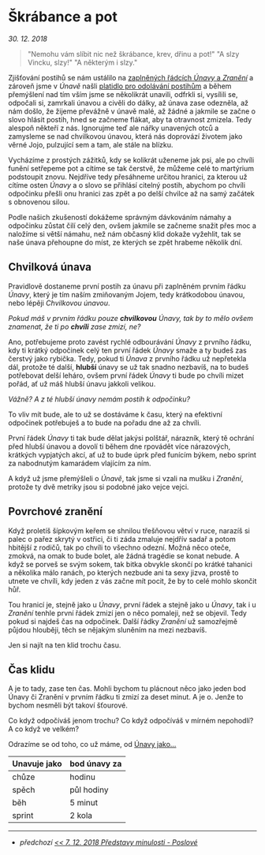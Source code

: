 # Škrábance a pot

*30. 12. 2018*

> "Nemohu vám slíbit nic než škrábance, krev, dřinu a pot!"
> "A slzy Vincku, slzy!"
> "A některým i slzy."

Zjišťování postihů se nám ustálilo na [zaplněných řádcích *Únavy* a *Zranění*](2018-10-22-nula.md#Nekonečný_začátek) a zároveň jsme v *Únavě* našli [platidlo pro odolávání postihům](2018-11-30-unaveny_vul.md#Závěr) a během přemýšlení nad tím vším jsme se několikrát unavili, odfrkli si, vysílili se, odpočali si, zamrkali únavou a civěli do dálky, až únava zase odezněla, až nám došlo, že žijeme převážně v únavě malé, až žádné a jakmile se začne o slovo hlásit postih, hned se začneme flákat, aby ta otravnost zmizela. Tedy alespoň někteří z nás.
Ignorujme teď ale nářky unavených otců a zamysleme se nad chvilkovou únavou, která nás doprovází životem jako věrné Jojo, pulzující sem a tam, ale stále na blízku.

Vycházíme z prostých zážitků, kdy se kolikrát uženeme jak psi, ale po chvíli funění setřepeme pot a cítíme se tak čerstvě, že můžeme celé to martýrium podstoupit znovu. Nejdříve tedy přesáhneme určitou hranici, za kterou už cítíme osten *Únavy* a o slovo se přihlásí citelný postih, abychom po chvíli odpočinku přešli onu hranici zas zpět a po delší chvilce až na samý začátek s obnovenou silou.

Podle našich zkušeností dokážeme správným dávkováním námahy a odpočinku zůstat čilí celý den, ovšem jakmile se začneme snažit přes moc a naložíme si větší námahu, než nám občasný klid dokaže vyžehlit, tak se naše únava přehoupne do míst, ze kterých se zpět hrabeme několik dní.

## Chvilková únava

Pravidlově dostaneme první postih za únavu při zaplněném prvním řádku *Únavy*, který je tím naším zmiňovaným Jojem, tedy krátkodobou únavou, nebo lépěji *Chvilkovou únavou*.

*Pokud máš v prvním řádku pouze **chvilkovou** *Únavy*, tak by to mělo ovšem znamenat, že ti po **chvíli** zase zmizí, ne?*

Ano, potřebujeme proto zavést rychlé odbourávání *Únavy* z prvního řádku, kdy ti krátký odpočinek celý ten první řádek *Únavy* smaže a ty budeš zas čerstvý jako rybička. Tedy, pokud ti *Únava* z prvního řádku už nepřetekla dál, protože té další, **hlubší** únavy se už tak snadno nezbavíš, na to budeš potřebovat delší leháro, ovšem první řádek *Únavy* ti bude po chvíli mizet pořád, ať už máš hlubší únavu jakkoli velikou.

*Vážně? A z té hlubší únavy nemám postih k odpočinku?*

To vliv mít bude, ale to už se dostáváme k času, který na efektivní odpočinek potřebuješ a to bude na pořadu dne až za chvíli.

První řádek *Únavy* ti tak bude dělat jakýsi polštář, nárazník, který tě ochrání před hlubší únavou a dovolí ti během dne rpovádět více nárazových, krátkých vypjatých akcí, ať už to bude úprk před funícím býkem, nebo sprint za nabodnutým kamarádem vlajícím za ním.

A když už jsme přemýšleli o *Únavě*, tak jsme si vzali na mušku i *Zranění*, protože ty dvě metriky jsou si podobné jako vejce vejci.

## Povrchové zranění

Když proletíš šípkovým keřem se shnilou třešňovou větví v ruce, narazíš si palec o pařez skrytý v ostřici, či ti záda zmaluje nejdřív sadař a potom hbitější z rodičů, tak po chvíli to všechno odezní. Možná něco oteče, zmokvá, na omak to bude bolet, ale žádná tragédie se konat nebude. A když se porveš se svým sokem, tak bitka obvykle skončí po krátké tahanici a několika málo ranách, po kterých nezbude ani ta sexy jizva, prostě to utnete ve chvíli, kdy jeden z vás začne mít pocit, že by to celé mohlo skončit hůř.

Tou hranicí je, stejně jako u *Únavy*, první řádek a stejně jako u *Únavy*, tak i u *Zranění* tenhle první řádek zmizí jen o něco pomaleji, než se objevil. Tedy pokud si najdeš čas na odpočinek. Další řádky *Zranění* už samozřejmě půjdou hlouběji, těch se nějakým sluněním na mezi nezbavíš.

Jen si najít na ten klid trochu času.

## Čas klidu

A je to tady, zase ten čas. Mohli bychom tu plácnout něco jako jeden bod Únavy či Zranění v prvním řádku ti zmizí za deset minut. A je o. Jenže to bychom nesměli být takoví šťourové.

Co když odpočíváš jenom trochu? Co když odpočíváš v mírném nepohodlí? A co když ve velkém?

Odrazíme se od toho, co už máme, od [Únavy jako...](https://pph.drdplus.info/?version=1.0&trial=1#tabulka_unavy_z_pohybu)

| Unavuje jako | bod únavy za |
|-----|----|
| chůze | hodinu |
| spěch | půl hodiny |
| běh | 5 minut |
| sprint | 2 kola |



---

- *předchozí [<< 7. 12. 2018 Představy minulosti - Poslové](2018-12-07-predstavy_minulosti_poslove.md)*
